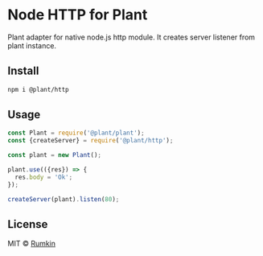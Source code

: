 # Node HTTP for Plant

Plant adapter for native node.js http module. It creates server listener from plant instance.

## Install

```bash
npm i @plant/http
```

## Usage

```javascript
const Plant = require('@plant/plant');
const {createServer} = require('@plant/http');

const plant = new Plant();

plant.use(({res}) => {
  res.body = 'Ok';
});

createServer(plant).listen(80);
```

## License

MIT &copy; [Rumkin](https://rumk.in)
